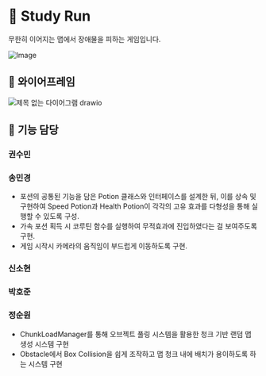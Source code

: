 # 🏃 Study Run
무한히 이어지는 맵에서 장애물을 피하는 게임입니다. 


![Image](https://github.com/user-attachments/assets/ab4f5250-0bce-456c-8aca-4c79661d7cb3)

## 🔖 와이어프레임
![제목 없는 다이어그램 drawio](https://github.com/user-attachments/assets/47d03aa0-dd79-46a7-a781-6f598c030c2a)

## 📑 기능 담당
### 권수민


### 송민경 
  - 포션의 공통된 기능을 담은 Potion 클래스와 인터페이스를 설계한 뒤, 이를 상속 및 구현하여 Speed Potion과 Health Potion이 각각의 고유 효과를 다형성을 통해 실행할 수 있도록 구성.
  - 가속 포션 획득 시 코루틴 함수를 실행하여 무적효과에 진입하였다는 걸 보여주도록 구현.
  - 게임 시작시 카메라의 움직임이 부드럽게 이동하도록 구현.


### 신소현


### 박호준


### 정순원
  - ChunkLoadManager를 통해 오브젝트 풀링 시스템을 활용한 청크 기반 랜덤 맵 생성 시스템 구현
  - Obstacle에서 Box Collision을 쉽게 조작하고 맵 청크 내에 배치가 용이하도록 하는 시스템 구현

## 
